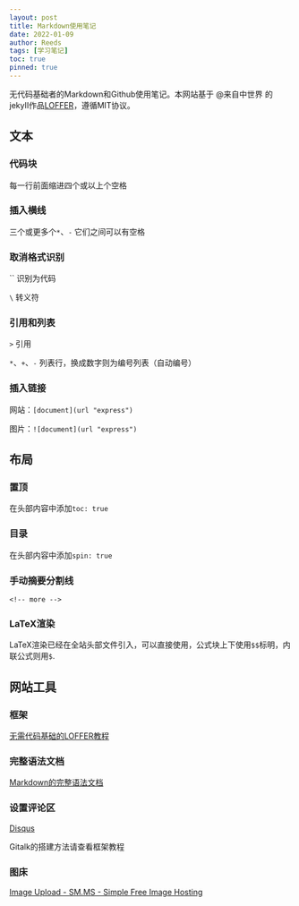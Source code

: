 ```yaml
---
layout: post
title: Markdown使用笔记
date: 2022-01-09
author: Reeds
tags: [学习笔记]
toc: true
pinned: true
---
```




  无代码基础者的Markdown和Github使用笔记。本网站基于 @来自中世界 的jekyII作品[LOFFER](https://fromendworld.github.io/LOFFER/)，遵循MIT协议。

<!-- more -->

## 文本

### 代码块

每一行前面缩进四个或以上个空格

### 插入横线

三个或更多个`*`、`-` 它们之间可以有空格

### 取消格式识别

\`` 识别为代码

`\`  转义符

### 引用和列表

`>` 引用

`*`、`+`、`-`  列表行，换成数字则为编号列表（自动编号）

### 插入链接

网站：`[document](url "express")`

图片：`![document](url "express")`

  

## 布局

### 置顶

在头部内容中添加`toc: true`

### 目录

在头部内容中添加`spin: true`

### 手动摘要分割线

`<!-- more -->`

### LaTeX渲染

LaTeX渲染已经在全站头部文件引入，可以直接使用，公式块上下使用`$$`标明，内联公式则用`$`. 

  

## 网站工具

### 框架

[无需代码基础的LOFFER教程](https://fromendworld.github.io/LOFFER/document/)

### 完整语法文档

[Markdown的完整语法文档](https://daringfireball.net/projects/markdown/syntax)

### 设置评论区

[Disqus](https://disqus.com/)

Gitalk的搭建方法请查看框架教程

### 图床

[Image Upload - SM.MS - Simple Free Image Hosting](https://sm.ms/)

